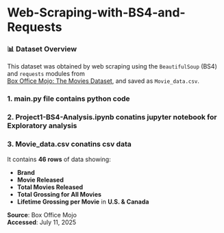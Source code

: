 # Web-Scraping-with-BS4-and-Requests
### 📊 Dataset Overview

This dataset was obtained by web scraping using the `BeautifulSoup` (BS4) and `requests` modules from  
[Box Office Mojo: The Movies Dataset](https://www.boxofficemojo.com/brand/?sort=numReleases&ref_=bo_bns__resort#table), and saved as `Movie_data.csv`.

### 1. main.py file contains python code

### 2. Project1-BS4-Analysis.ipynb conatins jupyter notebook for Exploratory analysis
### 3. Movie_data.csv conatins csv data

It contains **46 rows** of data showing:
- **Brand**
- **Movie Released**
- **Total Movies Released**
- **Total Grossing for All Movies**
- **Lifetime Grossing per Movie** in **U.S. & Canada**

**Source**: Box Office Mojo  
**Accessed**: July 11, 2025
